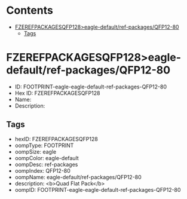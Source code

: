 



Contents
========

* [FZEREFPACKAGESQFP128>eagle-default/ref-packages/QFP12-80](#fzerefpackagesqfp128eagle-defaultref-packagesqfp12-80)
	* [Tags](#tags)

# FZEREFPACKAGESQFP128>eagle-default/ref-packages/QFP12-80

- ID: FOOTPRINT-eagle-eagle-default-ref-packages-QFP12-80
- Hex ID: FZEREFPACKAGESQFP128
- Name: 
- Description: 

## Tags

- hexID: FZEREFPACKAGESQFP128
- oompType: FOOTPRINT
- oompSize: eagle
- oompColor: eagle-default
- oompDesc: ref-packages
- oompIndex: QFP12-80
- oompName: eagle-default/ref-packages/QFP12-80
- description: &lt;b&gt;Quad Flat Pack&lt;/b&gt;
- oompID: FOOTPRINT-eagle-eagle-default-ref-packages-QFP12-80
